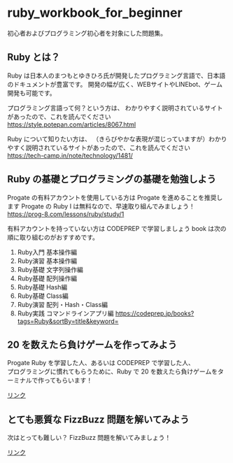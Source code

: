 # ruby_workbook_for_beginner
初心者およびプログラミング初心者を対象にした問題集。

## Ruby とは？
Ruby は日本人のまつもとゆきひろ氏が開発したプログラミング言語で、日本語のドキュメントが豊富です。
開発の幅が広く、WEBサイトやLINEbot、ゲーム開発も可能です。

プログラミング言語って何？という方は、
わかりやすく説明されているサイトがあったので、これを読んでください
https://style.potepan.com/articles/8067.html

Ruby について知りたい方は、
（きらびやかな表現が混じっていますが）わかりやすく説明されているサイトがあったので、これを読んでください
https://tech-camp.in/note/technology/1481/

## Ruby の基礎とプログラミングの基礎を勉強しよう
Progate の有料アカウントを使用している方は Progate を進めることを推奨します
Progate の Ruby I は無料なので、早速取り組んでみましょう！
https://prog-8.com/lessons/ruby/study/1

有料アカウントを持っていない方は CODEPREP で学習しましょう
book は次の順に取り組むのがおすすめです。
1. Ruby入門 基本操作編
2. Ruby演習 基本操作編
3. Ruby基礎 文字列操作編
4. Ruby基礎 配列操作編
5. Ruby基礎 Hash編
6. Ruby基礎 Class編
7. Ruby演習 配列・Hash・Class編
8. Ruby実践 コマンドラインアプリ編
https://codeprep.jp/books?tags=Ruby&sortBy=title&keyword=

## 20 を数えたら負けゲームを作ってみよう
Progate Ruby を学習した人、あるいは CODEPREP で学習した人、  
プログラミングに慣れてもらうために、Ruby で 20 を数えたら負けゲームをターミナルで作ってもらいます！

[リンク](./20_count_game.md)

## とても悪質な FizzBuzz 問題を解いてみよう
次はとっても難しい？ FizzBuzz 問題を解いてみましょう！

[リンク](./malicious_fizzbuzz.md)
